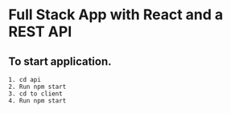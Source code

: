 # Full Stack App with React and a REST API
 
 ## To start application.
    1. cd api
    2. Run npm start
    3. cd to client
    4. Run npm start